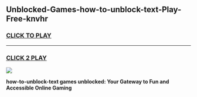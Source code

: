 
## Unblocked-Games-how-to-unblock-text-Play-Free-knvhr
<h3>
<a href="https://premium76.site?title=how-to-unblock-text&ref=12A">CLICK TO PLAY</a></h3>
<hr>

<h3>
<a href="https://premium76.site?title=how-to-unblock-text&ref=12A">CLICK 2 PLAY</a>
  
</h3>

<a href="https://premium76.site?title=how-to-unblock-text&ref=12A"><img src="https://clearcache.store/games.png"></a>


**how-to-unblock-text games unblocked: Your Gateway to Fun and Accessible Online Gaming**
